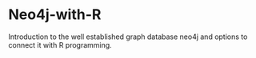 # Neo4j-with-R
Introduction to the well established graph database neo4j and options to connect it with R programming.
